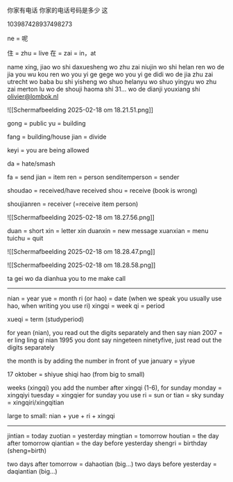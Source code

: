 你家有电话
你家的电话号码是多少
这

103987428937498273

ne = 呢


住 = zhu = live
在 = zai = in，at


name xing, jiao
wo shi daxuesheng
wo zhu zai niujin
wo shi helan ren
wo de jia you wu kou ren
wo you yi ge gege
wo you yi ge didi
wo de jia zhu zai utrecht
wo baba bu shi yisheng
wo shuo helanyu
wo shuo yingyu
wo zhu zai merton lu
wo de shouji haoma shi 31...
wo de dianji youxiang shi olivier@lombok.nl

![[Scherm­afbeelding 2025-02-18 om 18.21.51.png]]

gong = public
yu = building

fang = building/house
jian = divide

keyi = you are being allowed

da = hate/smash

fa = send
jian = item
ren = person
senditemperson = sender

shoudao = received/have received
shou = receive (book is wrong)

shoujianren = receiver (=receive item person)

![[Scherm­afbeelding 2025-02-18 om 18.27.56.png]]

duan = short
xin = letter
xin duanxin = new message
xuanxian = menu
tuichu = quit

![[Scherm­afbeelding 2025-02-18 om 18.28.47.png]]


![[Scherm­afbeelding 2025-02-18 om 18.28.58.png]]


ta gei wo da dianhua
you to me make call

---

nian = year
yue = month
ri (or hao) = date (when we speak you usually use hao, when writing you use ri)
xingqi = week
qi = period

xueqi = term (studyperiod)

for yean (nian), you read out the digits separately and then say nian
2007 = er ling ling qi nian
1995 you dont say ningeteen ninetyfive, just read out the digits separately

the month is by adding the number in front of yue
january = yiyue

17 oktober = shiyue shiqi hao (from big to small)

weeks (xingqi) you add the number after xingqi (1-6), for sunday 
monday = xingqiyi
tuesday = xingqier
for sunday you use ri = sun or tian = sky
sunday = xingqiri/xingqitian

large to small:
nian + yue + ri + xingqi


---

jintian = today
zuotian = yesterday
mingtian = tomorrow
houtian = the day after tomorrow
qiantian = the day before yesterday
shengri = birthday (sheng=birth)

two days after tomorrow = dahaotian (big...)
two days before yesterday = daqiantian (big...)


